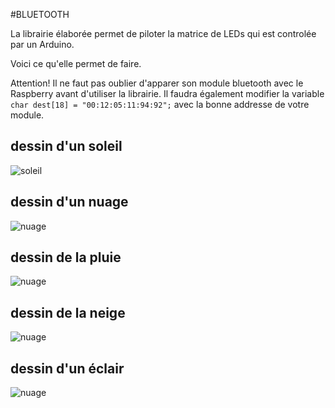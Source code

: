 #BLUETOOTH

La librairie élaborée permet de piloter la matrice de LEDs qui est controlée par un Arduino.

Voici ce qu'elle permet de faire.

Attention! Il ne faut pas oublier d'apparer son module bluetooth avec le Raspberry avant d'utiliser la librairie. Il faudra également modifier la variable `char dest[18] = "00:12:05:11:94:92";` avec la bonne addresse de votre module.

## dessin d'un soleil

 ![soleil](../images/20200403_191438.jpg) 

## dessin d'un nuage

 ![nuage](../images/20200403_191514.jpg) 

## dessin de la pluie

 ![nuage](../images/20200404_120918.jpg)
 
 ## dessin de la neige
 
 ![nuage](../images/20200404_144112.jpg)

 ## dessin d'un éclair
 
 ![nuage](../images/20200404_153122.jpg)

